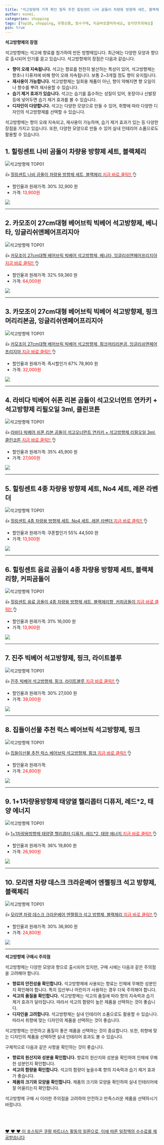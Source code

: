 ```yaml
---
title: "석고방향제 가격 확인 필독 추천 힐링센트 나비 곰돌이 차량용 방향제 세트, 블랙체리 비교 장점 구매가이드"
author: eunmi.
categories: shopping
tags: [Top10, shopping, 유행상품, 필수구매, 지금바로클릭하세요, 놓치면후회해요]
pin: true
---
```

**석고방향제의 장점**

석고방향제는 석고에 향료를 첨가하여 만든 방향제입니다. 최근에는 다양한 모양과 향으로 출시되어 인기를 끌고 있습니다. 석고방향제의 장점은 다음과 같습니다.

* **향이 오래 지속됩니다.** 석고는 향료를 천천히 발산하는 특성이 있어, 석고방향제는 향초나 디퓨저에 비해 향이 오래 지속됩니다. 보통 2~3개월 정도 향이 유지됩니다.
* **재사용이 가능합니다.** 석고방향제는 일회용 제품이 아닌, 향이 약해지면 향 오일이나 향수를 뿌려 재사용할 수 있습니다.
* **습기 제거 효과가 있습니다.** 석고는 습기를 흡수하는 성질이 있어, 옷장이나 신발장 등에 넣어두면 습기 제거 효과를 볼 수 있습니다.
* **디자인이 다양합니다.** 석고는 다양한 모양으로 만들 수 있어, 취향에 따라 다양한 디자인의 석고방향제를 선택할 수 있습니다.

석고방향제는 향이 오래 지속되고, 재사용이 가능하며, 습기 제거 효과가 있는 등 다양한 장점을 가지고 있습니다. 또한, 다양한 모양으로 만들 수 있어 실내 인테리어 소품으로도 활용할 수 있습니다.

   

## 1. 힐링센트 나비 곰돌이 차량용 방향제 세트, 블랙체리

![석고방향제 TOP01](https://thumbnail7.coupangcdn.com/thumbnails/remote/230x230ex/image/vendor_inventory/21cb/66ae3153c7669dc6c9ea85aea791e32531bbd53be3c34763298ac5fc2e70.JPG)


👍 [힐링센트 나비 곰돌이 차량용 방향제 세트, 블랙체리 <font color=red> 지금 바로 클릭!! </font> ](https://link.coupang.com/re/AFFSDP?lptag=AF3617701&subid=GithubCoopas&pageKey=7687235705&traceid=V0-153&itemId=20547121919&vendorItemId=78075181358) 👌 


- 할인율과 원래가격: 30%  32,900   원
- 가격: <span style='color:red'>13,900원</span>

[![](/discount_price.png)](https://link.coupang.com/re/AFFSDP?lptag=AF3617701&subid=GithubCoopas&pageKey=7687235705&traceid=V0-153&itemId=20547121919&vendorItemId=78075181358)

---


   

## 2. 카모조이 27cm대형 베어브릭 빅베어 석고방향제, 베니타, 잉글리쉬앤페어프리지아

![석고방향제 TOP01](https://thumbnail7.coupangcdn.com/thumbnails/remote/230x230ex/image/vendor_inventory/3d75/35e3c385f912807f7eae8999bf058dac9ebaaa879b37525748313333b351.JPG)


👍 [카모조이 27cm대형 베어브릭 빅베어 석고방향제, 베니타, 잉글리쉬앤페어프리지아 <font color=red> 지금 바로 클릭!! </font> ](https://link.coupang.com/re/AFFSDP?lptag=AF3617701&subid=GithubCoopas&pageKey=7545030438&traceid=V0-153&itemId=19843309105&vendorItemId=86944773147) 👌 


- 할인율과 원래가격: 32%  59,360   원
- 가격: <span style='color:red'>64,000원</span>

[![](/discount_price.png)](https://link.coupang.com/re/AFFSDP?lptag=AF3617701&subid=GithubCoopas&pageKey=7545030438&traceid=V0-153&itemId=19843309105&vendorItemId=86944773147)

---


   

## 3. 카모조이 27cm대형 베어브릭 빅베어 석고방향제, 핑크머리리본곰, 잉글리쉬앤페어프리지아

![석고방향제 TOP01](https://thumbnail7.coupangcdn.com/thumbnails/remote/230x230ex/image/vendor_inventory/0b93/6f028741ccc683b9a0dc14b4c177b134e8c758db2008383547bc20195d6c.jpg)


👍 [카모조이 27cm대형 베어브릭 빅베어 석고방향제, 핑크머리리본곰, 잉글리쉬앤페어프리지아 <font color=red> 지금 바로 클릭!! </font> ](https://link.coupang.com/re/AFFSDP?lptag=AF3617701&subid=GithubCoopas&pageKey=7524175461&traceid=V0-153&itemId=19740623316&vendorItemId=86844346978) 👌 


- 할인율과 원래가격: 즉시할인가 67%  78,900   원
- 가격: <span style='color:red'>32,000원</span>

[![](/discount_price.png)](https://link.coupang.com/re/AFFSDP?lptag=AF3617701&subid=GithubCoopas&pageKey=7524175461&traceid=V0-153&itemId=19740623316&vendorItemId=86844346978)

---


   

## 4. 라비다 빅베어 쉬폰 리본 곰돌이 석고오너먼트 연카키 + 석고방향제 리필오일 3ml, 클린코튼

![석고방향제 TOP01](https://thumbnail9.coupangcdn.com/thumbnails/remote/230x230ex/image/rs_quotation_api/c3eckeuf/8eee8c3034944136a20e746226f46583.jpg)


👍 [라비다 빅베어 쉬폰 리본 곰돌이 석고오너먼트 연카키 + 석고방향제 리필오일 3ml, 클린코튼 <font color=red> 지금 바로 클릭!! </font> ](https://link.coupang.com/re/AFFSDP?lptag=AF3617701&subid=GithubCoopas&pageKey=6398051058&traceid=V0-153&itemId=13669764429&vendorItemId=80921823511) 👌 


- 할인율과 원래가격: 35%  45,900   원
- 가격: <span style='color:red'>27,000원</span>

[![](/discount_price.png)](https://link.coupang.com/re/AFFSDP?lptag=AF3617701&subid=GithubCoopas&pageKey=6398051058&traceid=V0-153&itemId=13669764429&vendorItemId=80921823511)

---


   

## 5. 힐링센트 4종 차량용 방향제 세트, No4 세트, 레몬 라벤더

![석고방향제 TOP01](https://thumbnail10.coupangcdn.com/thumbnails/remote/230x230ex/image/vendor_inventory/237d/c26f80e9f30d9caf722c9b950b175ff7e42b5f2897767c8f585ee7c3cd5d.jpg)


👍 [힐링센트 4종 차량용 방향제 세트, No4 세트, 레몬 라벤더 <font color=red> 지금 바로 클릭!! </font> ](https://link.coupang.com/re/AFFSDP?lptag=AF3617701&subid=GithubCoopas&pageKey=7687246626&traceid=V0-153&itemId=20547179802&vendorItemId=86648888212) 👌 


- 할인율과 원래가격: 쿠폰할인가 55%  44,500   원
- 가격: <span style='color:red'>13,500원</span>

[![](/discount_price.png)](https://link.coupang.com/re/AFFSDP?lptag=AF3617701&subid=GithubCoopas&pageKey=7687246626&traceid=V0-153&itemId=20547179802&vendorItemId=86648888212)

---


   

## 6. 힐링센트 음료 곰돌이 4종 차량용 방향제 세트, 블랙체리향, 커피곰돌이

![석고방향제 TOP01](https://thumbnail10.coupangcdn.com/thumbnails/remote/230x230ex/image/vendor_inventory/cfd1/b93904064fe9303324ee0e2e9f0a197b66e26d9bacfcdff43c54dfdd8c6e.jpg)


👍 [힐링센트 음료 곰돌이 4종 차량용 방향제 세트, 블랙체리향, 커피곰돌이 <font color=red> 지금 바로 클릭!! </font> ](https://link.coupang.com/re/AFFSDP?lptag=AF3617701&subid=GithubCoopas&pageKey=7687237298&traceid=V0-153&itemId=20547130478&vendorItemId=85965164605) 👌 


- 할인율과 원래가격: 31%  16,000   원
- 가격: <span style='color:red'>13,900원</span>

[![](/discount_price.png)](https://link.coupang.com/re/AFFSDP?lptag=AF3617701&subid=GithubCoopas&pageKey=7687237298&traceid=V0-153&itemId=20547130478&vendorItemId=85965164605)

---


   

## 7. 진주 빅베어 석고방향제, 핑크, 라이트블루

![석고방향제 TOP01](https://thumbnail8.coupangcdn.com/thumbnails/remote/230x230ex/image/vendor_inventory/163c/2727f59e7855b782b58a98304f0f20a59d07549d8ff70981ce2a4c330731.jpg)


👍 [진주 빅베어 석고방향제, 핑크, 라이트블루 <font color=red> 지금 바로 클릭!! </font> ](https://link.coupang.com/re/AFFSDP?lptag=AF3617701&subid=GithubCoopas&pageKey=6532746766&traceid=V0-153&itemId=14515767931&vendorItemId=81758634525) 👌 


- 할인율과 원래가격: 30%  27,000   원
- 가격: <span style='color:red'>39,000원</span>

[![](/discount_price.png)](https://link.coupang.com/re/AFFSDP?lptag=AF3617701&subid=GithubCoopas&pageKey=6532746766&traceid=V0-153&itemId=14515767931&vendorItemId=81758634525)

---


   

## 8. 집들이선물 추천 럭스 베어브릭 석고방향제, 핑크

![석고방향제 TOP01](https://thumbnail7.coupangcdn.com/thumbnails/remote/230x230ex/image/vendor_inventory/3ab6/2ee9a00285dbb5a5e9c194082e60c60b0dc00caac3ec02ae8487609670b1.jpg)


👍 [집들이선물 추천 럭스 베어브릭 석고방향제, 핑크 <font color=red> 지금 바로 클릭!! </font> ](https://link.coupang.com/re/AFFSDP?lptag=AF3617701&subid=GithubCoopas&pageKey=7508593542&traceid=V0-153&itemId=19669442892&vendorItemId=87097181272) 👌 


- 할인율과 원래가격: 
- 가격: <span style='color:red'>24,800원</span>

[![](/discount_price.png)](https://link.coupang.com/re/AFFSDP?lptag=AF3617701&subid=GithubCoopas&pageKey=7508593542&traceid=V0-153&itemId=19669442892&vendorItemId=87097181272)

---


   

## 9. 1+1차량용방향제 태양열 헬리콥터 디퓨저, 레드*2, 태양 에너지

![석고방향제 TOP01](https://thumbnail10.coupangcdn.com/thumbnails/remote/230x230ex/image/vendor_inventory/16a9/bee7a7a210d0d251c3a5678c923e83823ab98150fa1e9369abe235b162ce.jpg)


👍 [1+1차량용방향제 태양열 헬리콥터 디퓨저, 레드*2, 태양 에너지 <font color=red> 지금 바로 클릭!! </font> ](https://link.coupang.com/re/AFFSDP?lptag=AF3617701&subid=GithubCoopas&pageKey=7685875130&traceid=V0-153&itemId=20539673837&vendorItemId=87616299972) 👌 


- 할인율과 원래가격: 36%  19,800   원
- 가격: <span style='color:red'>26,900원</span>

[![](/discount_price.png)](https://link.coupang.com/re/AFFSDP?lptag=AF3617701&subid=GithubCoopas&pageKey=7685875130&traceid=V0-153&itemId=20539673837&vendorItemId=87616299972)

---


   

## 10. 모리앤 차량 데스크 크라운베어 엔젤핑크 석고 방향제, 블랙체리

![석고방향제 TOP01](https://thumbnail6.coupangcdn.com/thumbnails/remote/230x230ex/image/rs_quotation_api/5qcwbsmr/0d8ddb65a9c04d758551282241809cab.jpg)


👍 [모리앤 차량 데스크 크라운베어 엔젤핑크 석고 방향제, 블랙체리 <font color=red> 지금 바로 클릭!! </font> ](https://link.coupang.com/re/AFFSDP?lptag=AF3617701&subid=GithubCoopas&pageKey=7543583497&traceid=V0-153&itemId=19836569078&vendorItemId=86938201424) 👌 


- 할인율과 원래가격: 30%  36,900   원
- 가격: <span style='color:red'>24,800원</span>

[![](/discount_price.png)](https://link.coupang.com/re/AFFSDP?lptag=AF3617701&subid=GithubCoopas&pageKey=7543583497&traceid=V0-153&itemId=19836569078&vendorItemId=86938201424)

---
**석고방향제 구매시 주의점**

석고방향제는 다양한 모양과 향으로 출시되어 있지만, 구매 시에는 다음과 같은 주의점을 고려해야 합니다.

* **향료의 안전성을 확인합니다.** 석고방향제에 사용되는 향료는 인체에 무해한 성분인지 확인해야 합니다. 특히 임산부나 어린이가 사용하는 경우 더욱 주의해야 합니다.
* **석고의 품질을 확인합니다.** 석고방향제는 석고의 품질에 따라 향의 지속력과 습기 제거 효과가 달라집니다. 따라서 석고의 함량이 높은 제품을 선택하는 것이 좋습니다.
* **디자인을 고려합니다.** 석고방향제는 실내 인테리어 소품으로도 활용할 수 있습니다. 따라서 취향에 맞는 디자인의 제품을 선택하는 것이 좋습니다.

석고방향제는 안전하고 품질이 좋은 제품을 선택하는 것이 중요합니다. 또한, 취향에 맞는 디자인의 제품을 선택하면 실내 인테리어 효과도 볼 수 있습니다.

구체적으로 다음과 같은 사항을 확인하는 것이 좋습니다.

* **향료의 원산지와 성분을 확인합니다.** 향료의 원산지와 성분을 확인하여 인체에 무해한 성분인지 확인합니다.
* **석고의 함량을 확인합니다.** 석고의 함량이 높을수록 향의 지속력과 습기 제거 효과가 좋습니다.
* **제품의 크기와 모양을 확인합니다.** 제품의 크기와 모양을 확인하여 실내 인테리어에 잘 어울리는지 확인합니다.

석고방향제 구매 시 이러한 주의점을 고려하여 안전하고 만족스러운 제품을 선택하시기 바랍니다.<br><br><br><br><br> [ ❤ ❤ ❤ 이 포스팅은 쿠팡 파트너스 활동의 일환으로, 이에 따른 일정액의 수수료를 제공받습니다](https://link.coupang.com/a/bcEFyh)
